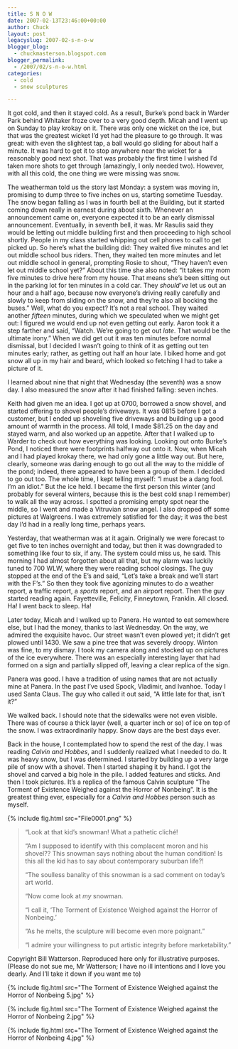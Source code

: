 ```yaml
---
title: S N O W
date: 2007-02-13T23:46:00+00:00
author: Chuck
layout: post
legacyslug: 2007-02-s-n-o-w
blogger_blog:
  - chuckmasterson.blogspot.com
blogger_permalink:
  - /2007/02/s-n-o-w.html
categories:
  - cold
  - snow sculptures

---
```

It got cold, and then it stayed cold. As a result, Burke’s pond back in Warder
Park behind Whitaker froze over to a very good depth. Micah and I went up on
Sunday to play krokay on it. There was only one wicket on the ice, but that was
the greatest wicket I’d yet had the pleasure to go through. It was great: with
even the slightest tap, a ball would go sliding for about half a minute. It was
hard to get it to stop anywhere near the wicket for a reasonably good next
shot. That was probably the first time I wished I’d taken more shots to get
through (amazingly, I only needed two). However, with all this cold, the one
thing we were missing was snow.

The weatherman told us the story last Monday: a system was moving in, promising
to dump three to five inches on us, starting sometime Tuesday. The snow began
falling as I was in fourth bell at the Building, but it started coming down
really in earnest during about sixth. Whenever an announcement came on,
everyone expected it to be an early dismissal announcement. Eventually, in
seventh bell, it was. Mr Rasulis said they would be letting out middle building
first and then proceeding to high school shortly. People in my class started
whipping out cell phones to call to get picked up. So here’s what the building
did: They waited five minutes and let out middle school bus riders. Then, they
waited ten more minutes and let out middle school in general, prompting Rosie
to shout, “They haven’t even let out middle school yet?” About this time she
also noted: “It takes my mom five minutes to drive here from my house. That
means she’s been sitting out in the parking lot for ten minutes in a cold car.
They _should’ve_ let us out an hour and a half ago, because now everyone’s
driving really carefully and slowly to keep from sliding on the snow, and
they’re also all bocking the buses.” Well, what do you expect? It’s not a real
school. They waited another _fifteen_ minutes, during which we speculated when
we might get out: I figured we would end up not even getting out early. Aaron
took it a step farther and said, “Watch. We’re going to get out _late_. That
would be the ultimate irony.” When we did get out it was ten minutes before
normal dismissal, but I decided I wasn’t going to think of it as getting out
ten minutes early; rather, as getting out half an hour late. I biked home and
got snow all up in my hair and beard, which looked so fetching I had to take a
picture of it.

I learned about nine that night that Wednesday (the seventh) was a snow day. I
also measured the snow after it had finished falling: seven inches.

Keith had given me an idea. I got up at 0700, borrowed a snow shovel, and
started offering to shovel people’s driveways. It was 0815 before I got a
customer, but I ended up shoveling five driveways and building up a good amount
of warmth in the process. All told, I made $81.25 on the day and stayed warm,
and also worked up an appetite. After that I walked up to Warder to check out
how everything was looking. Looking out onto Burke’s Pond, I noticed there were
footprints halfway out onto it. Now, when Micah and I had played krokay there,
we had only gone a little way out. But here, clearly, someone was daring enough
to go out all the way to the middle of the pond; indeed, there appeared to have
been a group of them. I decided to go out too. The whole time, I kept telling
myself: “I must be a dang fool. I’m an idiot.” But the ice held. I became the
first person this winter (and probably for several winters, because this is the
best cold snap I remember) to walk all the way across. I spotted a promising
empty spot near the middle, so I went and made a Vitruvian snow angel. I also
dropped off some pictures at Walgreens. I was extremely satisfied for the day;
it was the best day I’d had in a really long time, perhaps years.

Yesterday, that weatherman was at it again. Originally we were forecast to get
five to ten inches overnight and today, but then it was downgraded to something
like four to six, if any. The system could miss us, he said. This morning I had
almost forgotten about all that, but my alarm was luckily tuned to 700 WLW,
where they were reading school closings. The guy stopped at the end of the E’s
and said, “Let’s take a break and we’ll start with the F’s.” So then they took
five agonizing minutes to do a weather report, a traffic report, a _sports_
report, and an airport report. Then the guy started reading again.
Fayetteville, Felicity, Finneytown, Franklin. All closed. Ha! I went back to
sleep. Ha!

Later today, Micah and I walked up to Panera. He wanted to eat somewhere else,
but I had the money, thanks to last Wednesday. On the way, we admired the
exquisite havoc. Our street wasn’t even plowed yet; it didn’t get plowed until
1430\. We saw a pine tree that was severely droopy. Winton was fine, to my
dismay. I took my camera along and stocked up on pictures of the ice
everywhere. There was an especially interesting layer that had formed on a sign
and partially slipped off, leaving a clear replica of the sign. 

Panera was good. I have a tradition of using names that are not actually mine
at Panera. In the past I’ve used Spock, Vladimir, and Ivanhoe. Today I used
Santa Claus. The guy who called it out said, “A little late for that, isn’t
it?”

We walked back. I should note that the sidewalks were not even visible. There
was of course a thick layer (well, a quarter inch or so) of ice on top of the
snow. I was extraordinarily happy. Snow days are the best days ever.

Back in the house, I contemplated how to spend the rest of the day. I was
reading _Calvin and Hobbes_, and I suddenly realized what I needed to do. It
was heavy snow, but I was determined. I started by building up a very large
pile of snow with a shovel. Then I started shaping it by hand. I got the shovel
and carved a big hole in the pile. I added features and sticks. And then I took
pictures. It’s a replica of the famous Calvin sculpture “The Torment of
Existence Weighed against the Horror of Nonbeing”. It is the greatest thing
ever, especially for a _Calvin and Hobbes_ person such as myself.

{% include fig.html src="File0001.png" %}

> “Look at that kid’s snowman! What a pathetic cliché!
> 
> “Am I supposed to identify with this complacent moron and his shovel?? This
> snowman says nothing about the human condition! Is this all the kid has to
> say about contemporary suburban life?!
> 
> “The soulless banality of this snowman is a sad comment on today’s art world. 
> 
> “Now come look at _my_ snowman.
> 
> “I call it, ‘The Torment of Existence Weighed against the Horror of
> Nonbeing.’
> 
> “As he melts, the sculpture will become even more poignant.”
> 
> “I admire your willingness to put artistic integrity before marketability.”  

<span class="small-caps">Copyright Bill Watterson. Reproduced here only for
illustrative purposes. (Please do not sue me, Mr Watterson; I have no ill
intentions and I love you dearly. And I’ll take it down if you want me
to)</span>

{% include fig.html src="The Torment of Existence Weighed against the Horror of Nonbeing 5.jpg" %}

{% include fig.html src="The Torment of Existence Weighed against the Horror of Nonbeing 2.jpg" %}

{% include fig.html src="The Torment of Existence Weighed against the Horror of Nonbeing 4.jpg" %}

